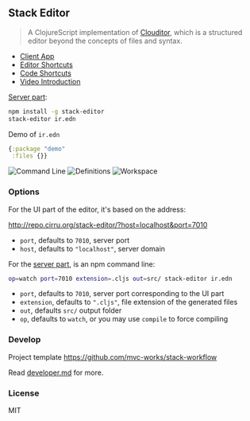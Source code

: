 
Stack Editor
----

> A ClojureScript implementation of [Clouditor](https://github.com/Cirru/clouditor/), which is a structured editor beyond the concepts of files and syntax.

* [Client App](http://repo.cirru.org/stack-editor/)
* [Editor Shortcuts](https://github.com/Cirru/stack-editor/wiki/Keyboard-Shortcuts)
* [Code Shortcuts](https://github.com/Cirru/respo-cirru-editor/wiki/Keyboard-Shortcuts)
* [Video Introduction](https://youtu.be/PdP7DHlQBoQ)

[Server part](https://github.com/Cirru/stack-server):

```bash
npm install -g stack-editor
stack-editor ir.edn
```

Demo of `ir.edn`

```clojure
{:package "demo"
 :files {}}
```

![Command Line](https://pbs.twimg.com/media/C_6W98iUQAQOn7Y.png:large)
![Definitions](https://pbs.twimg.com/media/C9yqb_aUAAEVE-N.png:large)
![Workspace](https://pbs.twimg.com/media/C9yqd79UAAABjvD.png:large)

### Options

For the UI part of the editor, it's based on the address:

<http://repo.cirru.org/stack-editor/?host=localhost&port=7010>

* `port`, defaults to `7010`, server port
* `host`, defaults to `"localhost"`, server domain

For the [server part](https://github.com/Cirru/stack-server), is an npm command line:

```bash
op=watch port=7010 extension=.cljs out=src/ stack-editor ir.edn
```

* `port`, defaults to `7010`, server port corresponding to the UI part
* `extension`, defaults to `".cljs"`, file extension of the generated files
* `out`, defaults `src/` output folder
* `op`, defaults to `watch`, or you may use `compile` to force compiling

### Develop

Project template https://github.com/mvc-works/stack-workflow

Read [developer.md](./docs/develop.md) for more.

### License

MIT
